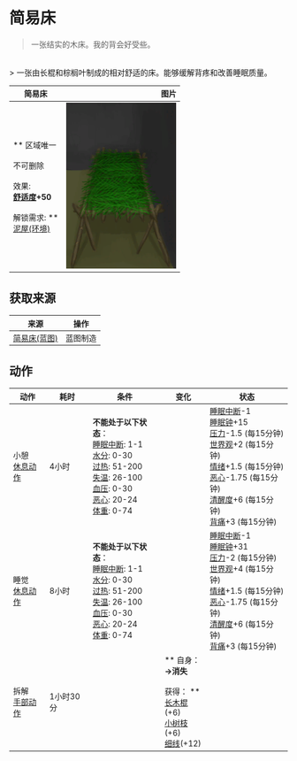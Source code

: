 # 简易床  
> 一张结实的木床。我的背会好受些。  
<br>  
> 一张由长棍和棕榈叶制成的相对舒适的床。能够缓解背疼和改善睡眠质量。  
  
  简易床  |   图片   
 ----  |  ----:   
 ** 区域唯一 **<br><br>** 不可删除 **<br><br>** 效果: **<br>[舒适度](Comfort.md)+50<br><br>** 解锁需求: **<br>[泥屋(环境)](Env_MudHut.md)  |  <img decoding="async" src="Sprite/WoodenBed.png" href="a.md" style="max-width:300px;max-height:300px;">   
  
## 获取来源  
来源  |  操作  
----  |  ----  
[简易床(蓝图)](Bp_BedRustic.md)  |  蓝图制造  
## 动作  
动作  |  耗时  |  条件  |  变化  |  状态  
----  |  ----  |  ----  |  ----  |  ----  
小憩<br>[休息动作](SleepAction.md)  |  4小时  |  **不能处于以下状态**：<br>[睡眠中断](SleepInterrupt.md): 1-1<br>[水分](Hydration.md): 0-30<br>[过热](Hyperthermia.md): 51-200<br>[失温](Hypothermia.md): 26-100<br>[血压](Blood.md): 0-30<br>[恶心](Nausea.md): 20-24<br>[体重](Weight.md): 0-74  |    |  [睡眠中断](SleepInterrupt.md)-1<br>[睡眠钟](SleepClock.md)+15<br>[压力](Stress.md)-1.5 (每15分钟)<br>[世界观](Structure.md)+2 (每15分钟)<br>[情绪](Morale.md)+1.5 (每15分钟)<br>[恶心](Nausea.md)-1.75 (每15分钟)<br>[清醒度](Wakefulness.md)+6 (每15分钟)<br>[背痛](BackPain.md)+3 (每15分钟)  
睡觉<br>[休息动作](SleepAction.md)  |  8小时  |  **不能处于以下状态**：<br>[睡眠中断](SleepInterrupt.md): 1-1<br>[水分](Hydration.md): 0-30<br>[过热](Hyperthermia.md): 51-200<br>[失温](Hypothermia.md): 26-100<br>[血压](Blood.md): 0-30<br>[恶心](Nausea.md): 20-24<br>[体重](Weight.md): 0-74  |    |  [睡眠中断](SleepInterrupt.md)-1<br>[睡眠钟](SleepClock.md)+31<br>[压力](Stress.md)-2 (每15分钟)<br>[世界观](Structure.md)+4 (每15分钟)<br>[情绪](Morale.md)+1.5 (每15分钟)<br>[恶心](Nausea.md)-1.75 (每15分钟)<br>[清醒度](Wakefulness.md)+6 (每15分钟)<br>[背痛](BackPain.md)+3 (每15分钟)  
拆解<br>[手部动作](HandAction.md)  |  1小时30分  |    |  ** 自身：**<br>→消失<br><br>** 获得： **<br>  [长木棍](StickLong.md)(+6)<br>  [小树枝](Sticks.md)(+6)<br>  [细线](CordFiber.md)(+12)<br>  |    


<script>document.title="简易床 - 卡牌生存百科 Card Survival Wiki";</script>